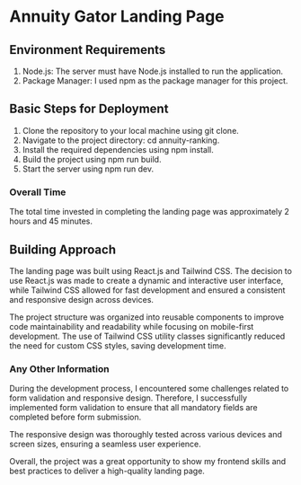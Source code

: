# Annuity Gator Landing Page

## Environment Requirements
1. Node.js: The server must have Node.js installed to run the application.
2. Package Manager: I used npm as the package manager for this project.

## Basic Steps for Deployment
1. Clone the repository to your local machine using git clone.
2. Navigate to the project directory: cd annuity-ranking.
3. Install the required dependencies using npm install.
4. Build the project using npm run build.
5. Start the server using npm run dev.

### Overall Time
The total time invested in completing the landing page was approximately 2 hours and 45 minutes.

## Building Approach
The landing page was built using React.js and Tailwind CSS. The decision to use React.js was made to create a dynamic and interactive user interface, while Tailwind CSS allowed for fast development and ensured a consistent and responsive design across devices.

The project structure was organized into reusable components to improve code maintainability and readability while focusing on mobile-first development. The use of Tailwind CSS utility classes significantly reduced the need for custom CSS styles, saving development time. 

### Any Other Information
During the development process, I encountered some challenges related to form validation and responsive design. Therefore, I successfully implemented form validation to ensure that all mandatory fields are completed before form submission.

The responsive design was thoroughly tested across various devices and screen sizes, ensuring a seamless user experience.

Overall, the project was a great opportunity to show my frontend skills and best practices to deliver a high-quality landing page.